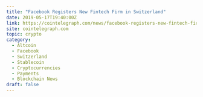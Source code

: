 ```yaml
---
title: "Facebook Registers New Fintech Firm in Switzerland"
date: 2019-05-17T19:40:00Z
link: https://cointelegraph.com/news/facebook-registers-new-fintech-firm-in-switzerland?utm_medium=RSS&utm_source=hune
site: cointelegraph.com
topic: crypto
category:
  - Altcoin
  - Facebook
  - Switzerland
  - Stablecoin
  - Cryptocurrencies
  - Payments
  - Blockchain News
draft: false
---
```

